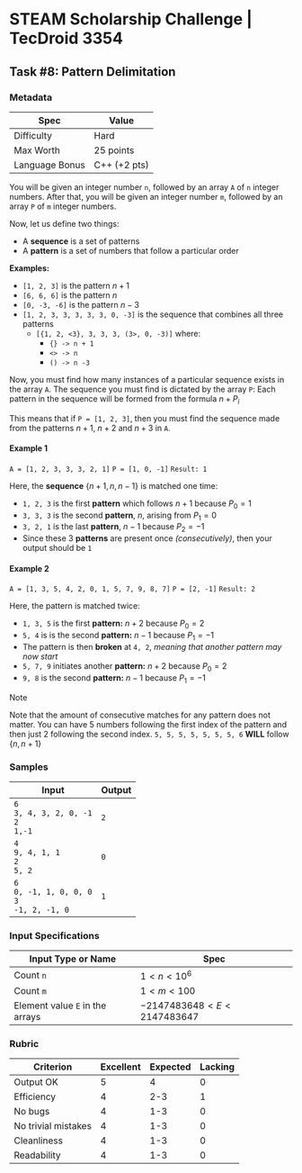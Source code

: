 # STEAM Scholarship Challenge | TecDroid 3354
## Task  #8: Pattern Delimitation
### Metadata
| Spec | Value |
| ---- | ---- |
| Difficulty | Hard |
| Max Worth | 25 points |
| Language Bonus | C++ (+2 pts) |

You will be given an integer number `n`, followed by an array `A` of `n` integer numbers.
After that, you will be given an integer number `m`, followed by an array `P` of `m` integer numbers.

Now, let us define two things:
- A **sequence** is a set of patterns
- A **pattern** is a set of numbers that follow a particular order

**Examples:**
- `[1, 2, 3]` is the pattern $n+1$
- `[6, 6, 6]` is the pattern $n$
- `[0, -3, -6]` is the pattern $n - 3$
- `[1, 2, 3, 3, 3, 3, 3, 0, -3]` is the sequence that combines all three patterns
	- `[{1, 2, <3}, 3, 3, 3, (3>, 0, -3)]` where:
		- `{} -> n + 1`
		- `<> -> n`
		- `() -> n -3`

Now, you must find how many instances of a particular sequence exists in the array `A`. The sequence you must find is dictated by the array `P`: Each pattern in the sequence will be formed from the formula $n + P_{i}$

This means that if `P = [1, 2, 3]`, then you must find the sequence made from the patterns $n + 1$, $n + 2$ and $n + 3$ in `A`.
#### Example 1
`A = [1, 2, 3, 3, 3, 2, 1]`
`P = [1, 0, -1]`
`Result: 1`

Here, the **sequence** $\{n + 1, n, n - 1\}$ is matched one time:
- `1, 2, 3` is the first **pattern** which follows $n + 1$ because $P_{0} = 1$
- `3, 3, 3` is the second **pattern**, $n$, arising from $P_{1} = 0$
- `3, 2, 1` is the last **pattern**, $n - 1$ because $P_{2} = -1$
- Since these 3 **patterns** are present once *(consecutively)*, then your output should be `1`

#### Example 2
`A = [1, 3, 5, 4, 2, 0, 1, 5, 7, 9, 8, 7]`
`P = [2, -1]`
`Result: 2`

Here, the pattern is matched twice:
- `1, 3, 5` is the first **pattern:** $n + 2$ because $P_{0} = 2$
- `5, 4` is is the second **pattern:** $n - 1$ because $P_{1}=-1$
- The pattern is then **broken** at `4, 2`, *meaning that another pattern may now start*
- `5, 7, 9` initiates another **pattern:** $n + 2$ because $P_{0} = 2$
- `9, 8` is the second **pattern:** $n - 1$ because $P_{1}=-1$

> [!NOTE]
> Note that the amount of consecutive matches for any pattern does not matter. You can have 5 numbers following the first index of the pattern and then just 2 following the second index. `5, 5, 5, 5, 5, 5, 5, 6` **WILL** follow $\{n, n+1\}$

### Samples
| Input | Output |
| ---- | ---- |
| `6`<br>`3, 4, 3, 2, 0, -1`<br>`2`<br>`1,-1` | `2` |
| `4`<br>`9, 4, 1, 1`<br>`2`<br>`5, 2` | `0` |
| `6`<br>`0, -1, 1, 0, 0, 0`<br>`3`<br>`-1, 2, -1, 0` | `1` |

### Input Specifications
| Input Type or Name | Spec |
| ---- | ---- |
| Count `n` | $1 < n < 10^6$ |
| Count `m` | $1 < m < 100$ |
| Element value `E` in the arrays | $-2147483648 < E < 2147483647$ |

### Rubric
| Criterion | Excellent | Expected | Lacking |
| ---- | ---- | ---- | ---- |
| Output OK | 5 | 4 | 0 |
| Efficiency | 4 | 2-3 | 1 |
| No bugs | 4 | 1-3 | 0 |
| No trivial mistakes | 4 | 1-3 | 0 |
| Cleanliness | 4 | 1-3 | 0 |
| Readability | 4 | 1-3 | 0 |
